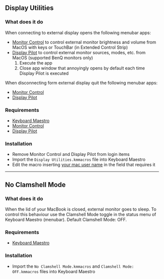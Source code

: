 ## Display Utilities
### What does it do
When connecting to external display opens the following menubar apps:
* [Monitor Control](https://github.com/MonitorControl/MonitorControl) to control external monitor brightness and volume from MacOS with keys or TouchBar (in Extended Control Strip) 
* [Display Pilot](https://www.benq.com/en-us/monitor/software/display-pilot.html) to control external monitor sources, modes, etc. from MacOS (supported BenQ monitors only)
  1. Execute the app
  2. Close app window that annoyingly opens by default each time Display Pilot is executed
  
When disconnecting form external display quit the following menubar apps:
* [Monitor Control](https://github.com/MonitorControl/MonitorControl)
* [Display Pilot](https://www.benq.com/en-us/monitor/software/display-pilot.html)

### Requirements
* [Keyboard Maestro](https://www.keyboardmaestro.com/main/)
* [Monitor Control](https://github.com/MonitorControl/MonitorControl)
* [Display Pilot](https://www.benq.com/en-us/monitor/software/display-pilot.html)

### Installation
* Remove Monitor Control and Display Pilot from login items
* Import the `Display Utilities.kmmacros` file into Keyboard Maestro
* Edit the macro inserting [your mac user name](https://support.apple.com/guide/mac-help/if-you-forgot-your-user-or-account-name-mh35548/mac) in the field that requires it

---

## No Clamshell Mode
### What does it do
When the lid of your MacBook is closed, external monitor goes to sleep. To control this behaviour use the Clamshell Mode toggle in the status menu of Keyboard Maestro (menubar). Default Clamshell Mode: OFF. 

### Requirements
* [Keyboard Maestro](https://www.keyboardmaestro.com/main/)

### Installation
* Import the `No Clamshell Mode.kmmacros` and `Clamshell Mode: OFF.kmmacros` files into Keyboard Maestro

